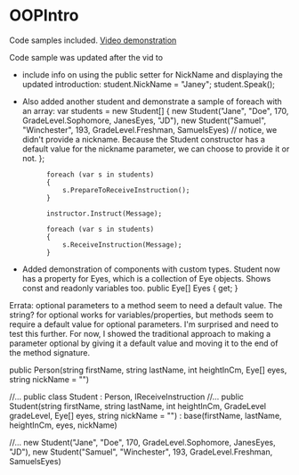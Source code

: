 # OOPIntro
Code samples included. [Video demonstration](https://youtu.be/3pgkPaWx4DE)

Code sample was updated after the vid to 
- include info on using the public setter for NickName and displaying the updated introduction: 
 student.NickName = "Janey"; 
 student.Speak();
 
- Also added another student and demonstrate a sample of foreach with an array: 
            var students = new Student[]
            {
                new Student("Jane", "Doe", 170, GradeLevel.Sophomore, JanesEyes, "JD"),
                new Student("Samuel", "Winchester", 193, GradeLevel.Freshman, SamuelsEyes) // notice, we didn't provide a nickname. Because the Student constructor has a default value for the nickname parameter, we can choose to provide it or not.
            };

            foreach (var s in students)
            {
                s.PrepareToReceiveInstruction();
            }

            instructor.Instruct(Message);

            foreach (var s in students)
            {
                s.ReceiveInstruction(Message);
            }

- Added demonstration of components with custom types. Student now has a property for Eyes, which is a collection of Eye objects. Shows const and readonly variables too. 
 public Eye[] Eyes { get; }
  
Errata: optional parameters to a method seem to need a default value. The string? for optional works for variables/properties, but methods seem to require a default value for optional parameters. I'm surprised and need to test this further. For now, I showed the traditional approach to making a parameter optional by giving it a default value and moving it to the end of the method signature.

 public Person(string firstName, string lastName, int heightInCm, Eye[] eyes, string nickName = "")
 
 //…
 public class Student : Person, IReceiveInstruction
 //…
 public Student(string firstName, string lastName, int heightInCm, GradeLevel gradeLevel, Eye[] eyes, string nickName = "") : base(firstName, lastName, heightInCm, eyes, nickName)

 //…
 new Student("Jane", "Doe", 170, GradeLevel.Sophomore, JanesEyes, "JD"),
new Student("Samuel", "Winchester", 193, GradeLevel.Freshman, SamuelsEyes)
